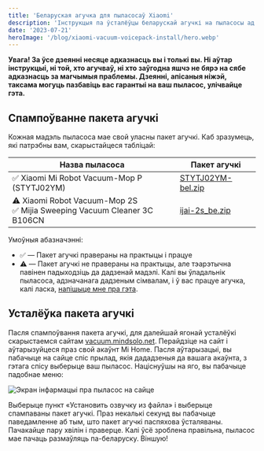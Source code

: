 ```yaml
---
title: 'Беларуская агучка для пыласосаў Xiaomi'
description: 'Інструкцыя па ўсталёўцы беларускай агучкі на пыласосы ад Xiaomi Robot Vacuum-Mop: 2S, 3C'
date: '2023-07-21'
heroImage: '/blog/xiaomi-vacuum-voicepack-install/hero.webp'
---
```


**Увага! За ўсе дзеянні несяце адказнасць вы і толькі вы. Ні аўтар інструкцыі, ні той, хто агучваў, ні хто заўгодна яшчэ
не бярэ на сябе адказнасць за магчымыя праблемы. Дзеянні, апісаныя ніжэй, таксама могуць пазбавіць вас гарантыі на ваш
пыласос, улічвайце гэта.**

## Спампоўванне пакета агучкі

Кожная мадэль пыласоса мае свой уласны пакет агучкі. Каб зразумець, які патрэбны вам, скарыстайцеся табліцай:

| Назва пыласоса                                                                | Пакет агучкі           |
| ----------------------------------------------------------------------------- | ---------------------- |
| ✅ Xiaomi Mi Robot Vacuum-Mop P (STYTJ02YM)                                   | [STYTJ02YM-bel.zip][0] |
| ⚠️ Xiaomi Robot Vacuum-Mop 2S <br/>✅ Mijia Sweeping Vacuum Cleaner 3C B106CN | [ijai-2s_be.zip][1]    |

Умоўныя абазначэнні:

- ✅ — Пакет агучкі правераны на практыцы і працуе
- ⚠️ — Пакет агучкі не правераны на практыцы, але тэарэтычна павінен падыходзіць да дадзенай мадэлі. Калі вы ўладальнік
  пыласоса, адзначанага дадзеным сімвалам, і ў вас працуе агучка, калі
  ласка, [напішыце мне пра гэта](https://belarusaed.t.me).

## Усталёўка пакета агучкі

Пасля спампоўвання пакета агучкі, для далейшай ягонай усталёўкі скарыстаемся
сайтам [vacuum.mindsolo.net](https://vacuum.mindsolo.net). Перайдзіце на сайт і аўтарызуйцеся праз свой акаўнт Mi Home.
Пасля аўтарызацыі, вы пабачыце на сайце спіс прылад, якія дададзеныя да вашага акаўнта, з гэтага спісу выберыце ваш
пыласос. Націснуўшы на яго, вы пабачыце падобнае меню:

![Экран інфармацыі пра пыласос на сайце](/blog/xiaomi-vacuum-voicepack-install/hero.webp)

Выберыце пункт «Установить озвучку из файла» і выберыце спампаваны пакет агучкі. Праз некалькі секунд вы пабачыце
паведамленне аб тым, што пакет агучкі паспяхова ўсталяваны. Пачакайце пару хвілін і праверце. Калі ўсё зроблена
правільна, пыласос мае пачаць размаўляць па-беларуску. Віншую!

[0]: https://drive.google.com/file/d/1nZs8PWobxvOHb1qh5z_Xvfe7XchsFLGK/view?usp=drive_link
[1]: https://drive.google.com/file/d/18DfJ94MQbWGOZV0m4QXSXRgSYLenELVq/view?usp=sharing
